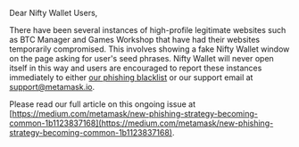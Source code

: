 Dear Nifty Wallet Users,

There have been several instances of high-profile legitimate websites such as BTC Manager and Games Workshop that have had their websites temporarily compromised. This involves showing a fake Nifty Wallet window on the page asking for user's seed phrases. Nifty Wallet will never open itself in this way and users are encouraged to report these instances immediately to either [our phishing blacklist](https://github.com/MetaMask/eth-phishing-detect/issues) or our support email at [support@metamask.io](mailto:support@metamask.io).

Please read our full article on this ongoing issue at [https://medium.com/metamask/new-phishing-strategy-becoming-common-1b1123837168](https://medium.com/metamask/new-phishing-strategy-becoming-common-1b1123837168). 

